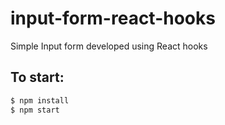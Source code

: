 # input-form-react-hooks
Simple Input form developed using React hooks

## To start:

```sh
$ npm install
$ npm start
```
